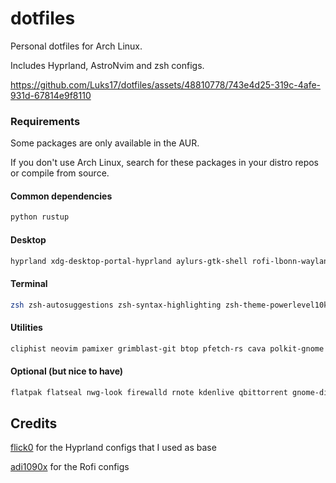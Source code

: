 # dotfiles

Personal dotfiles for Arch Linux.

Includes Hyprland, AstroNvim and zsh configs. 

https://github.com/Luks17/dotfiles/assets/48810778/743e4d25-319c-4afe-931d-67814e9f8110

### Requirements 

Some packages are only available in the AUR.

If you don't use Arch Linux, search for these packages in your distro repos or compile from source.

#### Common dependencies

```bash
python rustup
```

#### Desktop

```bash
hyprland xdg-desktop-portal-hyprland aylurs-gtk-shell rofi-lbonn-wayland-git swaylock-effects libnotify swww swayidle firefox ttf-ubuntu-mono-nerd
```

#### Terminal

```bash
zsh zsh-autosuggestions zsh-syntax-highlighting zsh-theme-powerlevel10k kitty
```

#### Utilities

```bash
cliphist neovim pamixer grimblast-git btop pfetch-rs cava polkit-gnome pavucontrol imv gnome-bluetooth-3.0 blueman brightnessctl nm-connection-editor
```

#### Optional (but nice to have)

```bash
flatpak flatseal nwg-look firewalld rnote kdenlive qbittorrent gnome-disk-utility libreoffice bottles obsidian kooha mpv krita nautilus Catppuccin-purple sassc inotify-tools
```

## Credits

[flick0](https://github.com/flick0/dotfiles) for the Hyprland configs that I used as base

[adi1090x](https://github.com/adi1090x/rofi) for the Rofi configs

